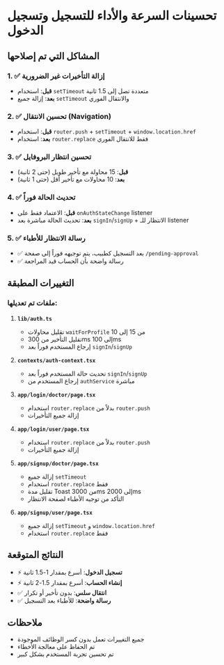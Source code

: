 # تحسينات السرعة والأداء للتسجيل وتسجيل الدخول

## المشاكل التي تم إصلاحها

### 1. ✅ إزالة التأخيرات غير الضرورية
- **قبل**: استخدام `setTimeout` متعددة تصل إلى 1.5 ثانية
- **بعد**: إزالة جميع `setTimeout` والانتقال الفوري

### 2. ✅ تحسين الانتقال (Navigation)
- **قبل**: استخدام `router.push` + `setTimeout` + `window.location.href`
- **بعد**: استخدام `router.replace` فقط للانتقال الفوري

### 3. ✅ تحسين انتظار البروفايل
- **قبل**: 15 محاولة مع تأخير طويل (حتى 2 ثانية)
- **بعد**: 10 محاولات مع تأخير أقل (حتى 1 ثانية)

### 4. ✅ تحديث الحالة فوراً
- **قبل**: الاعتماد فقط على `onAuthStateChange` listener
- **بعد**: تحديث الحالة مباشرة بعد `signIn`/`signUp` + الانتظار للـ listener

### 5. ✅ رسالة الانتظار للأطباء
- ✅ بعد التسجيل كطبيب، يتم توجيهه فوراً إلى صفحة `/pending-approval`
- ✅ رسالة واضحة بأن الحساب قيد المراجعة

## التغييرات المطبقة

### ملفات تم تعديلها:

1. **`lib/auth.ts`**
   - تقليل محاولات `waitForProfile` من 15 إلى 10
   - تقليل التأخير من 300ms إلى 100ms
   - إرجاع المستخدم فوراً بعد `signIn`/`signUp`

2. **`contexts/auth-context.tsx`**
   - تحديث حالة المستخدم فوراً بعد `signIn`/`signUp`
   - إرجاع المستخدم من `authService` مباشرة

3. **`app/login/doctor/page.tsx`**
   - استخدام `router.replace` بدلاً من `router.push`
   - إزالة جميع التأخيرات

4. **`app/login/user/page.tsx`**
   - استخدام `router.replace` بدلاً من `router.push`
   - إزالة جميع التأخيرات

5. **`app/signup/doctor/page.tsx`**
   - إزالة جميع `setTimeout`
   - استخدام `router.replace` فقط
   - تقليل مدة Toast من 3000ms إلى 2000ms
   - التأكد من توجيه الأطباء لصفحة الانتظار

6. **`app/signup/user/page.tsx`**
   - إزالة جميع `setTimeout` و `window.location.href`
   - استخدام `router.replace` فقط

## النتائج المتوقعة

- ⚡ **تسجيل الدخول**: أسرع بمقدار 1-1.5 ثانية
- ⚡ **إنشاء الحساب**: أسرع بمقدار 1.5-2 ثانية
- ✅ **انتقال سلس**: بدون تأخير أو تكرار
- ✅ **رسالة واضحة**: للأطباء بعد التسجيل

## ملاحظات

- جميع التغييرات تعمل بدون كسر الوظائف الموجودة
- تم الحفاظ على معالجة الأخطاء
- تم تحسين تجربة المستخدم بشكل كبير





